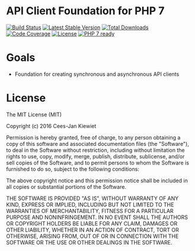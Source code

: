 # API Client Foundation for PHP 7

[![Build Status](https://travis-ci.org/php-api-clients/foundation.svg?branch=master)](https://travis-ci.org/php-api-clients/foundation)
[![Latest Stable Version](https://poser.pugx.org/api-clients/foundation/v/stable.png)](https://packagist.org/packages/api-clients/foundation)
[![Total Downloads](https://poser.pugx.org/api-clients/foundation/downloads.png)](https://packagist.org/packages/api-clients/foundation/stats)
[![Code Coverage](https://scrutinizer-ci.com/g/php-api-clients/foundation/badges/coverage.png?b=master)](https://scrutinizer-ci.com/g/php-api-clients/foundation/?branch=master)
[![License](https://poser.pugx.org/api-clients/foundation/license.png)](https://packagist.org/packages/api-clients/foundation)
[![PHP 7 ready](http://php7ready.timesplinter.ch/php-api-clients/foundation/badge.svg)](https://appveyor-ci.org/php-api-clients/foundation)


# Goals

* Foundation for creating synchronous and asynchronous API clients 

# License

The MIT License (MIT)

Copyright (c) 2016 Cees-Jan Kiewiet

Permission is hereby granted, free of charge, to any person obtaining a copy
of this software and associated documentation files (the "Software"), to deal
in the Software without restriction, including without limitation the rights
to use, copy, modify, merge, publish, distribute, sublicense, and/or sell
copies of the Software, and to permit persons to whom the Software is
furnished to do so, subject to the following conditions:

The above copyright notice and this permission notice shall be included in all
copies or substantial portions of the Software.

THE SOFTWARE IS PROVIDED "AS IS", WITHOUT WARRANTY OF ANY KIND, EXPRESS OR
IMPLIED, INCLUDING BUT NOT LIMITED TO THE WARRANTIES OF MERCHANTABILITY,
FITNESS FOR A PARTICULAR PURPOSE AND NONINFRINGEMENT. IN NO EVENT SHALL THE
AUTHORS OR COPYRIGHT HOLDERS BE LIABLE FOR ANY CLAIM, DAMAGES OR OTHER
LIABILITY, WHETHER IN AN ACTION OF CONTRACT, TORT OR OTHERWISE, ARISING FROM,
OUT OF OR IN CONNECTION WITH THE SOFTWARE OR THE USE OR OTHER DEALINGS IN THE
SOFTWARE.
